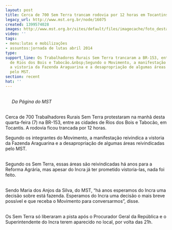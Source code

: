 ```yaml
---
layout: post
title: Cerca de 700 Sem Terra trancam rodovia por 12 horas em Tocantins
legacy_url: http://www.mst.org.br/node/16075
created: 1399574028
images: http://www.mst.org.br/sites/default/files/imagecache/foto_destaque/TO!.png
video: ''
tags:
- menu:lutas e mobilizações
- assuntos:jornada de lutas abril 2014
type: 
support_line: Os Trabalhadores Rurais Sem Terra trancaram a BR-153, entre as cidades
  de Rios dos Bois e Tabocão.&nbsp;Segundo o Movimento, a manifestação reivindica
  a vistoria da Fazenda Araguarina e a desapropriação de algumas áreas reivindicadas
  pelo MST.
section: recent
hat: ''
---
```

<p class="MsoNormal"><img style="margin: 10px; float: left;" src="http://www.mst.org.br/sites/default/files/TO.png" alt=""><br><em>Da Página do MST<br><br></em></p><p class="MsoNormal">Cerca de 700 Trabalhadores Rurais Sem Terra protestaram na manhã desta quarta-feira (7) na BR-153, entre as cidades de Rios dos Bois e Tabocão, em Tocantis. A rodovia ficou trancada por 12 horas.</p><p class="MsoNormal">Segundo os integrantes do Movimento, a manifestação reivindica a vistoria da Fazenda Araguarina e a desapropriação de algumas áreas reivindicadas pelo MST.</p><p class="MsoNormal"><br>Segundo os Sem Terra, essas áreas são reivindicadas há anos para a Reforma Agrária, mas apesar do Incra já ter prometido vistoria-las, nada foi feito.</p><p class="MsoNormal"><br>Sendo Maria dos Anjos da Silva, do MST, “há anos esperamos do Incra uma decisão sobre está fazenda. Esperamos do Incra uma decisão o mais breve possível e que receba o Movimento para conversarmos”, disse.</p><p class="MsoNormal"><br>Os Sem Terra só liberaram a pista após o Procurador Geral da República e o Superintendente do Incra terem aparecido no local, por volta das 21h.</p><p class="MsoNormal">&nbsp;</p>
